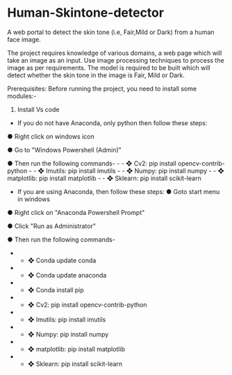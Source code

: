 
# Human-Skintone-detector
A web portal to detect the skin tone (i.e, Fair,Mild or Dark) from a human face image.

The project requires knowledge of various domains, a web page which will take an image as an input. Use image processing techniques to process the image as per requirements. The model is required to be built which will detect whether the skin tone in the image is Fair, Mild or Dark.

Prerequisites:
Before running the project, you need to install some modules:-
 1.  Install Vs code 

 - If you do not have Anaconda, only python then follow these steps:
 
  ● Right click on windows icon
  
● Go to "Windows Powershell (Admin)"

● Then run the following commands-
	 - - ❖ Cv2: pip install opencv-contrib-python 
	- - ❖ Imutils: pip install imutils 
	- - ❖ Numpy: pip install numpy 
	- - ❖ matplotlib: pip install matplotlib 
	- - ❖ Sklearn: pip install scikit-learn

- If you are using Anaconda, then follow these steps:
● Goto start menu in windows

● Right click on "Anaconda Powershell Prompt"

● Click "Run as Administrator"

● Then run the following commands-
- - ❖ Conda update conda
- - ❖ Conda update anaconda
- - ❖ Conda install pip
- - ❖ Cv2: pip install opencv-contrib-python
- - ❖ Imutils: pip install imutils
- - ❖ Numpy: pip install numpy
- - ❖ matplotlib: pip install matplotlib
- - ❖ Sklearn: pip install scikit-learn

